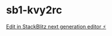 # sb1-kvy2rc

[Edit in StackBlitz next generation editor ⚡️](https://stackblitz.com/~/github.com/rhino-acoustic/sb1-kvy2rc)